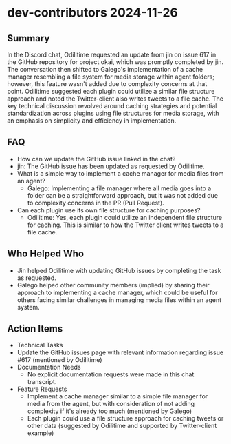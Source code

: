 # dev-contributors 2024-11-26

## Summary
 In the Discord chat, Odilitime requested an update from jin on issue 617 in the GitHub repository for project okai, which was promptly completed by jin. The conversation then shifted to Galego's implementation of a cache manager resembling a file system for media storage within agent folders; however, this feature wasn't added due to complexity concerns at that point. Odilitime suggested each plugin could utilize a similar file structure approach and noted the Twitter-client also writes tweets to a file cache. The key technical discussion revolved around caching strategies and potential standardization across plugins using file structures for media storage, with an emphasis on simplicity and efficiency in implementation.

## FAQ
 - How can we update the GitHub issue linked in the chat?
  - jin: The GitHub issue has been updated as requested by Odilitime.
- What is a simple way to implement a cache manager for media files from an agent?
  - Galego: Implementing a file manager where all media goes into a folder can be a straightforward approach, but it was not added due to complexity concerns in the PR (Pull Request).
- Can each plugin use its own file structure for caching purposes?
  - Odilitime: Yes, each plugin could utilize an independent file structure for caching. This is similar to how the Twitter client writes tweets to a file cache.

## Who Helped Who
 - Jin helped Odilitime with updating GitHub issues by completing the task as requested.
- Galego helped other community members (implied) by sharing their approach to implementing a cache manager, which could be useful for others facing similar challenges in managing media files within an agent system.

## Action Items
 - Technical Tasks
  - Update the GitHub issues page with relevant information regarding issue #617 (mentioned by Odilitime)
- Documentation Needs
  - No explicit documentation requests were made in this chat transcript.
- Feature Requests
  - Implement a cache manager similar to a simple file manager for media from the agent, but with consideration of not adding complexity if it's already too much (mentioned by Galego)
  - Each plugin could use a file structure approach for caching tweets or other data (suggested by Odilitime and supported by Twitter-client example)

